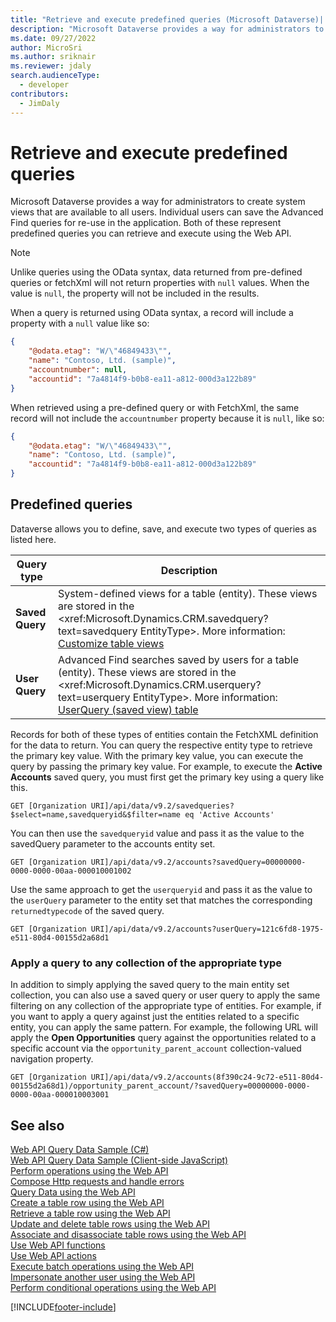 ```yaml
---
title: "Retrieve and execute predefined queries (Microsoft Dataverse)| Microsoft Docs"
description: "Microsoft Dataverse provides a way for administrators to create system views that are available to all users. Read how you can use a predefined query to retrieve table data."
ms.date: 09/27/2022
author: MicroSri
ms.author: sriknair
ms.reviewer: jdaly
search.audienceType: 
  - developer
contributors: 
  - JimDaly
---
```


# Retrieve and execute predefined queries

Microsoft Dataverse provides a way for administrators to create system views that are available to all users. Individual users can save the Advanced Find queries for re-use in the application. Both of these represent predefined queries you can retrieve and execute using the Web API. 

> [!NOTE]
> Unlike queries using the OData syntax, data returned from pre-defined queries or fetchXml will not return properties with `null` values. When the value is `null`, the property will not be included in the results.

When a query is returned using OData syntax, a record will include a property with a `null` value like so:

```json
{
    "@odata.etag": "W/\"46849433\"",
    "name": "Contoso, Ltd. (sample)",
    "accountnumber": null,
    "accountid": "7a4814f9-b0b8-ea11-a812-000d3a122b89"
}
```

When retrieved using a pre-defined query or with FetchXml, the same record will not include the `accountnumber` property because it is `null`, like so:

```json
{
    "@odata.etag": "W/\"46849433\"",
    "name": "Contoso, Ltd. (sample)",
    "accountid": "7a4814f9-b0b8-ea11-a812-000d3a122b89"
}
```


<a name="bkmk_predefinedQueries"></a>

## Predefined queries

Dataverse allows you to define, save, and execute two types of queries as listed here.

|Query type|Description|
|----------------|-----------------|
|**Saved Query**|System-defined views for a table (entity). These views are stored in the <xref:Microsoft.Dynamics.CRM.savedquery?text=savedquery EntityType>. More information: [Customize table views](../../model-driven-apps/customize-entity-views.md)| 
|**User Query**|Advanced Find searches saved by users for a table (entity). These views are stored in the <xref:Microsoft.Dynamics.CRM.userquery?text=userquery EntityType>. More information: [UserQuery (saved view) table](../saved-queries.md)|

Records for both of these types of entities contain the FetchXML definition for the data to return. You can query the respective entity type to retrieve the primary key value. With the primary key value, you can execute the query by passing the primary key value. For example, to execute the **Active Accounts** saved query, you must first get the primary key using a query like this.

```http
GET [Organization URI]/api/data/v9.2/savedqueries?$select=name,savedqueryid&$filter=name eq 'Active Accounts'
```

You can then use the `savedqueryid` value and pass it as the value to the savedQuery parameter to the accounts entity set.

```http
GET [Organization URI]/api/data/v9.2/accounts?savedQuery=00000000-0000-0000-00aa-000010001002
```

Use the same approach to get the `userqueryid` and pass it as the value to the `userQuery` parameter to the entity set that matches the corresponding `returnedtypecode` of the saved query.

```http
GET [Organization URI]/api/data/v9.2/accounts?userQuery=121c6fd8-1975-e511-80d4-00155d2a68d1
```

### Apply a query to any collection of the appropriate type

In addition to simply applying the saved query to the main entity set collection, you can also use a saved query or user query to apply the same filtering on any collection of the appropriate type of entities. For example, if you want to apply a query against just the entities related to a specific entity, you can apply the same pattern. For example, the following URL will apply the **Open Opportunities** query against the opportunities related to a specific account via the `opportunity_parent_account` collection-valued navigation property.

```http
GET [Organization URI]/api/data/v9.2/accounts(8f390c24-9c72-e511-80d4-00155d2a68d1)/opportunity_parent_account/?savedQuery=00000000-0000-0000-00aa-000010003001
```
## See also

[Web API Query Data Sample (C#)](samples/webapiservice-query-data.md)<br />
[Web API Query Data Sample (Client-side JavaScript)](samples/query-data-client-side-javascript.md)<br />
[Perform operations using the Web API](perform-operations-web-api.md)<br />
[Compose Http requests and handle errors](compose-http-requests-handle-errors.md)<br />
[Query Data using the Web API](query/overview.md)<br />
[Create a table row using the Web API](create-entity-web-api.md)<br />
[Retrieve a table row using the Web API](retrieve-entity-using-web-api.md)<br />
[Update and delete table rows using the Web API](update-delete-entities-using-web-api.md)<br />
[Associate and disassociate table rows using the Web API](associate-disassociate-entities-using-web-api.md)<br />
[Use Web API functions](use-web-api-functions.md)<br />
[Use Web API actions](use-web-api-actions.md)<br />
[Execute batch operations using the Web API](execute-batch-operations-using-web-api.md)<br />
[Impersonate another user using the Web API](impersonate-another-user-web-api.md)<br />
[Perform conditional operations using the Web API](perform-conditional-operations-using-web-api.md)<br />

[!INCLUDE[footer-include](../../../includes/footer-banner.md)]
